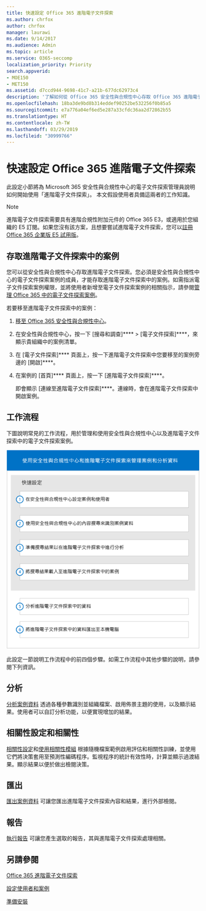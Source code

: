 ```yaml
---
title: 快速設定 Office 365 進階電子文件探索
ms.author: chrfox
author: chrfox
manager: laurawi
ms.date: 9/14/2017
ms.audience: Admin
ms.topic: article
ms.service: O365-seccomp
localization_priority: Priority
search.appverid:
- MOE150
- MET150
ms.assetid: d7ccd944-9698-41c7-a21b-677dc62973c4
description: '了解如何從 Office 365 安全性與合規性中心存取 Office 365 進階電子文件探索，以及檢閱使用進階電子文件探索的一般工作流程。  '
ms.openlocfilehash: 18ba3de9bd8b314eddef90252be532256f0b85a5
ms.sourcegitcommit: e7a776a04ef6ed5e287a33cfdc36aa2d72862b55
ms.translationtype: HT
ms.contentlocale: zh-TW
ms.lasthandoff: 03/29/2019
ms.locfileid: "30999766"
---
```

# <a name="quick-setup-for-office-365-advanced-ediscovery"></a>快速設定 Office 365 進階電子文件探索

此設定小節將為 Microsoft 365 安全性與合規性中心的電子文件探索管理員說明如何開始使用「進階電子文件探索」。 本文假設使用者具備這兩者的工作知識。
  
> [!NOTE]
> 進階電子文件探索需要具有進階合規性附加元件的 Office 365 E3，或適用於您組織的 E5 訂閱。如果您沒有該方案，且想要嘗試進階電子文件探索，您可以[註冊 Office 365 企業版 E5 試用版](https://go.microsoft.com/fwlink/p/?LinkID=698279)。 
  
## <a name="accessing-a-case-in-advanced-ediscovery"></a>存取進階電子文件探索中的案例

您可以從安全性與合規性中心存取進階電子文件探索。您必須是安全性與合規性中心的電子文件探索案例的成員，才能存取進階電子文件探索中的案例。如需指派電子文件探索案例權限，並將使用者新增至電子文件探索案例的相關指示，請參閱[管理 Office 365 中的電子文件探索案例](manage-ediscovery-cases.md)。 
  
若要移至進階電子文件探索中的案例： 
  
1. [移至 Office 365 安全性與合規性中心](go-to-the-securitycompliance-center.md)。 
    
2. 在安全性與合規性中心，按一下 [搜尋和調查]**** \> [電子文件探索]****，來顯示貴組織中的案例清單。 
    
3. 在 [電子文件探索]**** 頁面上，按一下進階電子文件探索中您要移至的案例旁邊的 [開啟]****。 
    
4. 在案例的 [首頁]**** 頁面上，按一下 [進階電子文件探索]****。
    
    即會顯示 [連線至進階電子文件探索]****。連線時，會在進階電子文件探索中開啟案例。 
    
## <a name="workflow"></a>工作流程

下圖說明常見的工作流程，用於管理和使用安全性與合規性中心以及進階電子文件探索中的電子文件探索案例。 
  
![圖表會顯示設定中四個階段的 Office 365 進階電子文件探索工作流程，包括設定使用者和案例、識別案例資料、匯出及處理，接著是分析並匯出至本機電腦的階段。](media/76589ccc-789d-4581-b3a8-98d339b05979.png)
  
此設定一節說明工作流程中的前四個步驟。如需工作流程中其他步驟的說明，請參閱下列資訊。
  
## <a name="analyze"></a>分析

[分析案例資料](analyze-case-data-with-advanced-ediscovery.md) 透過各種參數識別並組織檔案、啟用佈景主題的使用，以及顯示結果。使用者可以自訂分析功能，以便實現增加的結果。 
  
## <a name="relevance-setup-and-relevance"></a>相關性設定和相關性

[相關性設定](manage-relevance-setup-in-advanced-ediscovery.md)和[使用相關性模組](use-relevance-in-advanced-ediscovery.md) 根據隨機檔案範例啟用評估和相關性訓練，並使用它們將決策套用至預測性編碼程序。監視程序的統計有效性時，計算並顯示過渡結果。顯示結果以便於做出檢閱決策。 
  
## <a name="export"></a>匯出

[匯出案例資料](export-case-data-in-advanced-ediscovery.md) 可讓您匯出進階電子文件探索內容和結果，進行外部檢閱。 
  
## <a name="report"></a>報告

[執行報告](run-reports-in-advanced-ediscovery.md) 可讓您產生選取的報告，其與進階電子文件探索處理相關。 
  
## <a name="see-also"></a>另請參閱

[Office 365 進階電子文件探索](office-365-advanced-ediscovery.md)
  
[設定使用者和案例](set-up-users-and-cases-in-advanced-ediscovery.md)
  
[準備安裝](prepare-data-for-advanced-ediscovery.md)


